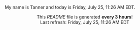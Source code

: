 My name is Tanner and today is Friday, July 25, 11:26 AM EDT.

<p align="center">This <i>README</i> file is generated <b>every 3 hours</b>!</br>Last refresh: Friday, July 25, 11:26 AM EDT<br /></p>
